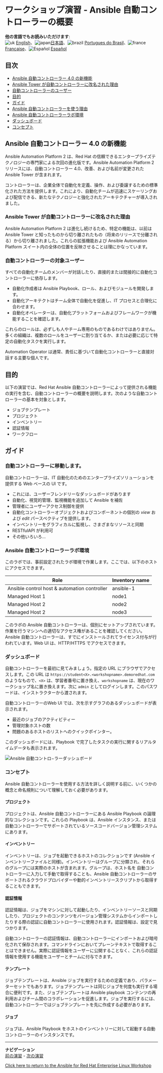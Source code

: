 # ワークショップ演習 - Ansible 自動コントローラーの概要

**他の言語でもお読みいただけます**:
<br>![uk](../../../images/uk.png) [English](README.md)、![japan](../../../images/japan.png)[日本語](README.ja.md)、![brazil](../../../images/brazil.png) [Portugues do Brasil](README.pt-br.md)、![france](../../../images/fr.png) [Française](README.fr.md)、![Español](../../../images/col.png) [Español](README.es.md)

## 目次

* [Ansible 自動コントローラー 4.0
  の新機能](#whats-new-in-ansible-automation-controller-40)
* [Ansible Tower
  が自動コントローラーに改名された理由](#why-was-ansible-tower-renamed-to-automation-controller)
* [自動コントローラーのユーザー](#who-is-automation-controller-for)
* [目的](#objective)
* [ガイド](#guide)
* [Ansible 自動コントローラーを使う理由](#why-ansible-automation-controller)
* [Ansible
  自動コントローラーラボ環境](#your-ansible-automation-controller-lab-environment)
* [ダッシュボード](#dashboard)
* [コンセプト](#concepts)

## Ansible 自動コントローラー 4.0 の新機能

Ansible Automation Platform 2 は、Red Hat
の信頼できるエンタープライズテクノロジーの専門家による次回の進化版です。Ansible Automation Platform 2
リリースには、自動コントローラー 4.0、改善、および名前が変更された Ansible Tower が含まれます。

コントローラーは、企業全体で自動化を定義、操作、および委譲するための標準化された方法を提供します。これにより、自動化チームが迅速にスケーリングおよび配信できる、新たなテクノロジーと強化されたアーキテクチャーが導入されました。

### Ansible Tower が自動コントローラーに改名された理由

Ansible Automation Platform 2 は進化し続けるため、特定の機能は、以前は Ansible Tower
と知ったものから切り離されたもの（将来のリリースで分離される）から切り離されました。これらの拡張機能および Ansible Automation
Platform スイート内の全体の位置を反映させることは理にかなっています。

### 自動コントローラーの対象ユーザー
すべての自動化チームのメンバーが対話したり、直接的または間接的に自動化コントローラーに依存します。

* 自動化作成者は Ansible Playbook、ロール、およびモジュールを開発します。
* 自動化アーキテクトはチーム全体で自動化を促進し、IT プロセスと合理化に合わせます。
* 自動化オペレーターは、自動化プラットフォームおよびフレームワークが機能することを確認します。

これらのロールは、必ずしも人やチーム専用のものであるわけではありません。多くの組織は、複数のロールをユーザーに割り当てるか、または必要に応じて特定の自動化タスクを実行します。

Automation Operator は通常、責任に基づいて自動化コントローラーと直接対話する主要な個人です。

## 目的

以下の演習では、Red Hat Ansible
自動コントローラーによって提供される機能の実行を含む、自動コントローラーの概要を説明します。次のような自動コントローラーの基本を対象とします。

* ジョブテンプレート
* プロジェクト
* インベントリー
* 認証情報
* ワークフロー

## ガイド

### 自動コントローラーに移動します。

自動コントローラーは、IT 自動化のためのエンタープライズソリューションを提供する Web ベースの UI です。

* これには、ユーザーフレンドリーなダッシュボードがあります
* 自動化、視覚的管理、監視機能を追加して Ansible を補佐
* 管理者にユーザーアクセス制御を提供
* 自動化コントローラーオブジェクトおよびコンポーネントの個別の _view_ および _edit_ パースペクティブを提供します。
* インベントリーをグラフィカルに監視し、さまざまなリソースと同期
* RESTfulAPI が利用可
* その他いろいろ...

### Ansible 自動コントローラーラボ環境

このラボでは、事前設定されたラボ環境で作業します。ここでは、以下のホストにアクセスできます。

| Role                                          | Inventory name |
| --------------------------------------------- | ---------------|
| Ansible control host & automation controller  | ansible-1      |
| Managed Host 1                                | node1          |
| Managed Host 2                                | node2          |
| Managed Host 2                                | node3          |

このラボの Ansible
自動コントローラーは、個別にセットアップされています。作業を行うマシンへの適切なアクセス権があることを確認してください。Ansible
自動コントローラーは、すでにインストールされてライセンス付与が行われています。Web UI は、HTTP/HTTPS でアクセスできます。

### ダッシュボード

自動コントローラーを最初に見てみましょう。指定の URL にブラウザでアクセスします。この URL は `https://student<X>.<workshopname>.demoredhat.com` のようなもので、`<X>` は、学習者番号に置き換え、`workshopname` は、現在のワークショップ名に置き換えます。次に `admin` としてログインします。このパスワードは、インストラクターから渡されます。

自動コントローラーのWeb UI では、次を示すグラフのあるダッシュボードが表示されます。

* 最近のジョブのアクティビティー
* 管理対象ホストの数
* 問題のあるホストのリストへのクイックポインター。

このダッシュボードには、Playbook で完了したタスクの実行に関するリアルタイムデータも表示されます。

![Ansible 自動コントロ−ラーダッシュボード](images/controller_dashboard.jpg)

### コンセプト

Ansible 自動コントローラーを使用する方法を詳しく説明する前に、いくつかの概念と命名規則について理解しておく必要があります。

#### プロジェクト

プロジェクトは、Ansible 自動コントローラーにある Ansible Playbook の論理的なコレクションです。これらの Playbook
は、Ansible インスタンス、または自動コントローラーでサポートされているソースコードバージョン管理システムにあります。

#### インベントリー

インベントリーは、ジョブを起動できるホストのコレクションです (Ansible
インベントリーファイルと同様)。インベントリーはグループに分類され、それらのグループには実際のホストが含まれます。グループは、ホスト名を
自動コントローラーに入力して手動で取得することも、Ansible
自動コントローラーのサポートされるクラウドプロバイダーや動的インベントリースクリプトから取得することもできます。

#### 認証情報

認証情報は、ジョブをマシンに対して起動したり、インベントリーソースと同期したり、プロジェクトのコンテンツをバージョン管理システムからインポートしたりする際の認証に自動コントローラーに使用されます。認証情報は、設定で見つかります。

自動コントローラーの認証情報は、自動コントローラーにインポートおよび暗号化されて保存されます。コマンドラインにおいてプレーンテキストで取得することはできません。実際に認証情報をユーザーに公開することなく、これらの認証情報を使用する機能をユーザーとチームに付与できます。

#### テンプレート

ジョブテンプレートは、Ansible
ジョブを実行するための定義であり、パラメーターセットでもあります。ジョブテンプレートは同じジョブを何度も実行する場合に便利です。また、ジョブテンプレートは
Ansible playbook
コンテンツの再利用およびチーム間のコラボレーションを促進します。ジョブを実行するには、自動コントローラーではジョブテンプレートを先に作成する必要があります。

#### ジョブ

ジョブは、Ansible Playbook をホストのインベントリーに対して起動する自動コントローラーのインスタンスです。

---
**ナビゲーション**
<br>
[前の演習](../1.7-role) - [次の演習](../2.2-cred)

[Click here to return to the Ansible for Red Hat Enterprise Linux
Workshop](../README.md#section-2---ansible-tower-exercises)
